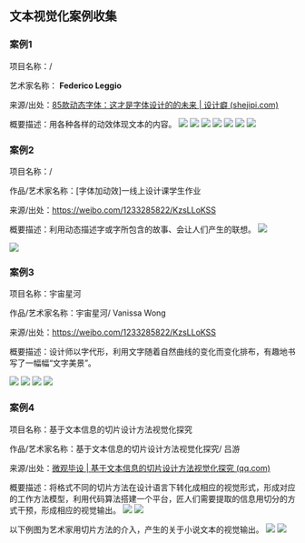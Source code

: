 ## 文本视觉化案例收集

### 案例1

项目名称：/

艺术家名称： **Federico Leggio**

来源/出处：[85款动态字体：这才是字体设计的的未来 | 设计癖 (shejipi.com)](https://www.shejipi.com/373265.html)

概要描述：用各种各样的动效体现文本的内容。
![](https://github.com/alm-adlt/homework/blob/main/homework3-visualization/1.jpg)
![](https://github.com/alm-adlt/homework/blob/main/homework3-visualization/2.jpg)
![](https://github.com/alm-adlt/homework/blob/main/homework3-visualization/3%2000_00_05-00_00_07%2000_00_00-00_00_30.gif)
![](https://github.com/alm-adlt/homework/blob/main/homework3-visualization/1.4.gif)
![](https://github.com/alm-adlt/homework/blob/main/homework3-visualization/1.5.gif)
![](https://github.com/alm-adlt/homework/blob/main/homework3-visualization/1.8.gif)
![](https://github.com/alm-adlt/homework/blob/main/homework3-visualization/1.9.gif)


### 案例2

项目名称：/

作品/艺术家名称：[字体加动效]一线上设计课学生作业

来源/出处：https://weibo.com/1233285822/KzsLLoKSS

概要描述：利用动态描述字或字所包含的故事、会让人们产生的联想。
![](https://github.com/alm-adlt/homework/blob/main/homework3-visualization/2.1.gif)

![](https://github.com/alm-adlt/homework/blob/main/homework3-visualization/2.2.gif)





### 案例3

项目名称：宇宙星河

作品/艺术家名称：宇宙星河/ Vanissa Wong

来源/出处：https://weibo.com/1233285822/KzsLLoKSS

概要描述：设计师以字代形，利用文字随着自然曲线的变化而变化排布，有趣地书写了一幅幅“文字美景”。

![](https://github.com/alm-adlt/homework/blob/main/homework3-visualization/3..jpg)
![](https://github.com/alm-adlt/homework/blob/main/homework3-visualization/3.1.jpg)
![](https://github.com/alm-adlt/homework/blob/main/homework3-visualization/3.2.jpg)
![](https://github.com/alm-adlt/homework/blob/main/homework3-visualization/3.3.jpg)



### 案例4

项目名称：基于文本信息的切片设计方法视觉化探究

作品/艺术家名称：基于文本信息的切片设计方法视觉化探究/ 吕游

来源/出处：[微观毕设 | 基于文本信息的切片设计方法视觉化探究 (qq.com)](https://mp.weixin.qq.com/s/S4hZN8C7w7VF6ggbNogCzQ)

概要描述：将格式不同的切片方法在设计语言下转化成相应的视觉形式，形成对应的工作方法模型，利用代码算法搭建一个平台，匠人们需要提取的信息用切分的方式干预，形成相应的视觉输出。
![](https://github.com/alm-adlt/homework/blob/main/homework3-visualization/4.1.jpg)
![](https://github.com/alm-adlt/homework/blob/main/homework3-visualization/4.2.jpg)

以下例图为艺术家用切片方法的介入，产生的关于小说文本的视觉输出。
![](https://github.com/alm-adlt/homework/blob/main/homework3-visualization/4.3.jpg)
![](https://github.com/alm-adlt/homework/blob/main/homework3-visualization/4.4.jpg)

